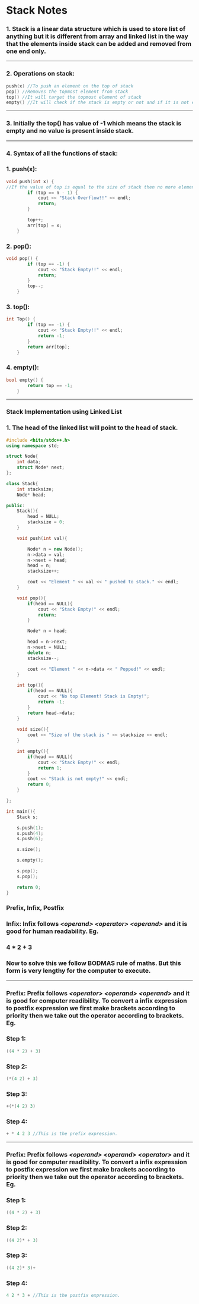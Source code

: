 # Stack Notes

### 1. Stack is a linear data structure which is used to store list of anything but it is different from array and linked list in the way that the elements inside stack can be added and removed from one end only.
---
### 2. Operations on stack:

```c++
push(x) //To push an element on the top of stack
pop() //Removes the topmost element from stack
top() //It will target the topmost element of stack
empty() //It will check if the stack is empty or not and if it is not empty it will return false
```
---
### 3. Initially the top() has value of -1 which means the stack is empty and no value is present inside stack.
---
### 4. Syntax of all the functions of stack:

### 1. push(x):
```c++
void push(int x) {
//If the value of top is equal to the size of stack then no more elements can be added
        if (top == n - 1) {
            cout << "Stack Overflow!!" << endl;
            return;
        }

        top++;
        arr[top] = x;
    }
```

### 2. pop():
~~~c++
void pop() {
        if (top == -1) {
            cout << "Stack Empty!!" << endl;
            return;
        }
        top--;
    }

~~~
### 3. top():
~~~c++
int Top() {
        if (top == -1) {
            cout << "Stack Empty!!" << endl;
            return -1;
        }
        return arr[top];
    }
~~~
### 4. empty():
~~~c++
bool empty() {
        return top == -1;
    }
~~~
---
### Stack Implementation using Linked List

### 1. The head of the linked list will point to the head of stack.

```c++
#include <bits/stdc++.h>
using namespace std;

struct Node{
    int data;
    struct Node* next;
};

class Stack{
    int stacksize;
    Node* head;

public:
    Stack(){
        head = NULL;
        stacksize = 0;
    }

    void push(int val){

        Node* n = new Node();
        n->data = val;
        n->next = head;
        head = n;
        stacksize++;

        cout << "Element " << val << " pushed to stack." << endl;
    }

    void pop(){
        if(head == NULL){
            cout << "Stack Empty!" << endl;
            return;
        }

        Node* n = head;

        head = n->next;
        n->next = NULL;
        delete n;
        stacksize--;

        cout << "Element " << n->data << " Popped!" << endl;
    }

    int top(){
        if(head == NULL){
            cout << "No top Element! Stack is Empty!";
            return -1;
        }
        return head->data;
    }
    
    void size(){
        cout << "Size of the stack is " << stacksize << endl;
    }

    int empty(){
        if(head == NULL){
            cout << "Stack Empty!" << endl;
            return 1;
        }
        cout << "Stack is not empty!" << endl;
        return 0;  
    }

};

int main(){
    Stack s;

    s.push(1);
    s.push(4);
    s.push(6);

    s.size();

    s.empty();

    s.pop();
    s.pop();

    return 0;
}
```
### Prefix, Infix, Postfix

### Infix: Infix follows ***\<operand> \<operator> \<operand>*** and it is good for human readability. Eg. 

### 4 * 2 + 3

### Now to solve this we follow BODMAS rule of maths. But this form is very lengthy for the computer to execute.
---
### Prefix: Prefix follows ***\<operator> \<operand> \<operand>*** and it is good for computer readibility. To convert a infix expression to postfix expression we first make brackets according to priority then we take out the operator according to brackets. Eg.

### Step 1:  
```c++
((4 * 2) + 3)
```
### Step 2:  
```c++
(*(4 2) + 3)
```
### Step 3:  
```c++
+(*(4 2) 3)
```
### Step 4:  
```c++
+ * 4 2 3 //This is the prefix expression.
```
---
### Prefix: Prefix follows ***\<operand> \<operand> \<operator>*** and it is good for computer readibility. To convert a infix expression to postfix expression we first make brackets according to priority then we take out the operator according to brackets. Eg.

### Step 1:  
```c++
((4 * 2) + 3)
```
### Step 2:  
```c++
((4 2)* + 3)
```
### Step 3:  
```c++
((4 2)* 3)+
```
### Step 4:  
```c++
4 2 * 3 + //This is the postfix expression.
```